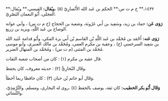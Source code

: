 ١٤٣٢،** خ م ت س:** الحكم بن عَبد الله الأَنْصارِيّ (٥) ،**ويُقال:** القيسي،** ويُقال:** العجلي، أَبُو النعمان البَصْرِيّ.

**رَوَى عَن:** حماد بن زيد، وسَعِيد بن أَبي عَرُوبَة، وشعبة بن الحجاج (خ م ت س) ، وأبي عوانة الوضاح بن عَبد اللَّهِ، ويزيد بن زريع.

**رَوَى عَنه:** أَحْمَد بن مُحَمَّد بن عَبد اللَّهِ بْن القاسم بْن أَبي بزة المكي، وأَبُو قدامة عُبَيد الله بن سَعِيد السرخسي (خ) ، وعقبة بن مكرم العمي، ومُحَمَّد بن مالك العنبري، وأبو موسى مُحَمَّد بن المثنى (م ت س) ، ومُحَمَّد بن المنهال الضرير.

قال عقبة بن مكرم (١) : كان من أصحاب شعبة الثقات.

وقَال البُخارِيُّ (٢) : حديثه معروف، كان يحفظ.

وَقَال أبو حاتم بْن حبان (٣) : كان حافظا ربما أخطأ.

**وَقَال أَبُو بكر الخطيب:** كان ثقة، يوصف بالحفظ (٤) .روى له البخاري، ومسلم، والتِّرْمِذِيّ، والنَّسَائي.